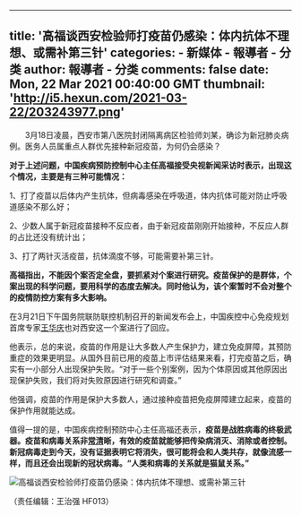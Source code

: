 
---
title: '高福谈西安检验师打疫苗仍感染：体内抗体不理想、或需补第三针'
categories: 
    - 新媒体
    - 報導者 - 分类
author: 報導者 - 分类
comments: false
date: Mon, 22 Mar 2021 00:40:00 GMT
thumbnail: 'http://i5.hexun.com/2021-03-22/203243977.png'
---

<div>   
<p>　　3月18日凌晨，西安市第八医院封闭隔离病区检验师刘某，确诊为新冠肺炎病例。医务人员属重点人群优先接种新冠疫苗，为何仍会感染？</p>
<p><strong>对于上述问题，中国疾病预防控制中心主任高福接受央视新闻采访时表示，出现这个情况，主要是有三种可能情况：</strong></p>
<p>1、打了疫苗以后体内产生抗体，但病毒感染在呼吸道，体内抗体可能对防止呼吸道感染不那么好；</p>
<p>2、少数人属于新冠疫苗接种不反应者，由于新冠疫苗刚刚开始接种，不反应人群的占比还没有统计出；</p>
<p>3、打了两针灭活疫苗，抗体滴度不够，可能需要补第三针。</p>
<p><strong>高福指出，不能因个案否定全盘，要抓紧对个案进行研究。疫苗保护的是群体，个案出现的科学问题，要用科学的态度去解决。同时他认为，该个案暂时不会对整个的疫情防控方案有多大影响。</strong></p>
<p>在3月21日下午国务院联防联控机制召开的新闻发布会上，中国疾控中心免疫规划首席专家<a href="http://renwu.hexun.com/figure_2994.shtml" target="_blank">王华庆</a>也对西安这一个案进行了回应。</p>
<p>他表示，总的来说，疫苗的作用是让大多数人产生保护力，建立免疫屏障，其预防重症的效果更明显。从国外目前已用的疫苗上市评估结果来看，打完疫苗之后，确实有一小部分人出现保护失败。“对于一些个别案例，因为个体原因或其他原因出现保护失败，我们将对失败原因进行研究和调查。”</p>
<p>他强调，疫苗的作用是保护大多数人，通过接种疫苗把免疫屏障建立起来，疫苗的保护作用就能达成。</p>
<p>值得一提的是，中国疾病控制预防中心主任高福还表示，<strong>疫苗是战胜病毒的终极武器。疫苗和病毒关系非<a href="http://renwu.hexun.com/figure_619.shtml" target="_blank">常清</a>晰，有效的疫苗就能够把传染病消灭、消除或者控制。新冠病毒走到今天，没有证据表明它将消失，很可能将会和人类共存，就像流感一样，而且还会出现新的冠状病毒。“人类和病毒的关系就是猫鼠关系。”</strong></p>
<p><img src="http://i5.hexun.com/2021-03-22/203243977.png" alt="高福谈西安检验师打疫苗仍感染：体内抗体不理想、或需补第三针" referrerpolicy="no-referrer"></p>
<div>（责任编辑：王治强 HF013）</div>
<div class="clear"></div>
  
</div>
            